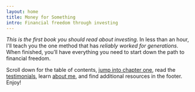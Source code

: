 ```yaml
---
layout: home
title: Money for Something
intro: Financial freedom through investing
---
```


*This is the first book you should read about investing.* In less than an hour, I'll teach you the one method that has *reliably worked for generations*. When finished, you’ll have everything you need to start down the path to financial freedom. 

Scroll down for the table of contents, [jump into chapter one](/book/introduction/), read the [testimonials](/praise/), learn [about me](/about/), and find additional resources in the footer. Enjoy!